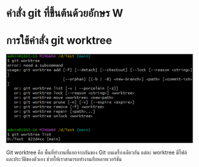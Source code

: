 # คำสั่ง git ที่ขึ้นต้นด้วยอักษร W

# การใช้คำสั่ง git worktree

![Alt text](image-17.png)

Git worktree คือ พื้นที่ทำงานที่แยกจากกันของ Git บนเครื่องเดียวกัน แต่ละ worktree มีไฟล์และประวัติของตัวเอง ช่วยให้เราสามารถทำงานกับหลายเวอร์ชัน